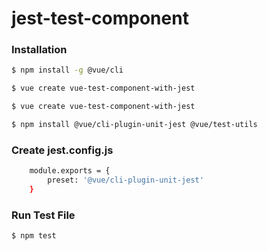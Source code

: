 # jest-test-component


### Installation

```sh
$ npm install -g @vue/cli
```

```sh
$ vue create vue-test-component-with-jest
```

```sh
$ vue create vue-test-component-with-jest
```

```sh
$ npm install @vue/cli-plugin-unit-jest @vue/test-utils
```

### Create jest.config.js

```sh
    module.exports = {
        preset: '@vue/cli-plugin-unit-jest'
    }
```


### Run Test File

```sh
$ npm test
```
